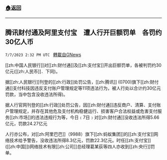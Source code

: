 ###  [:house:返回](README.md)
---


## 腾讯财付通及阿里支付宝　遭人行开巨额罚单　各罚约30亿人币
`7/7/2023 2:32 PM UTC ` [轉載自GNews](https://gnews.org/articles/1444842)


[[zh:中国人民银行]]对[[zh:财付通]]及[[zh:支付宝]]开出巨额罚单，各被判罚约30亿元([[zh:人民币]]．下同)。

据[[zh:人民银行]]刊登的[[zh:行政]]处罚公告，[[zh:腾讯]] (0700)旗下[[zh:财付通]]支付科技因违反支付账户管理规定等11项违法行为，被人行处以合计约30亿元罚款，当中包含没收违法所得)。

据人行官网刊登的[[zh:行政]]处罚公告，因[[zh:财付通]]违反商户、清算、支付账户管理规定，并存在其他危及支付机构稳健运行、损害客户合法权益或危害支付服务[[zh:市场]]的违法违规行为等，今日﹙7日﹚对[[zh:财付通]]没收违法所得5.66亿元，罚款24.27亿元

人行亦公布，对[[zh:阿里巴巴]]（9988）旗下[[zh:蚂蚁集团]]的[[zh:支付宝]]网络技术给予警告，没收违法所得8.3亿元，罚款22.3亿元。时任[[zh:支付宝]] ([[zh:中国]])网络技术有限[[zh:公司]]总经理葛某荻等四人亦收到[[zh:央行]]罚单。


